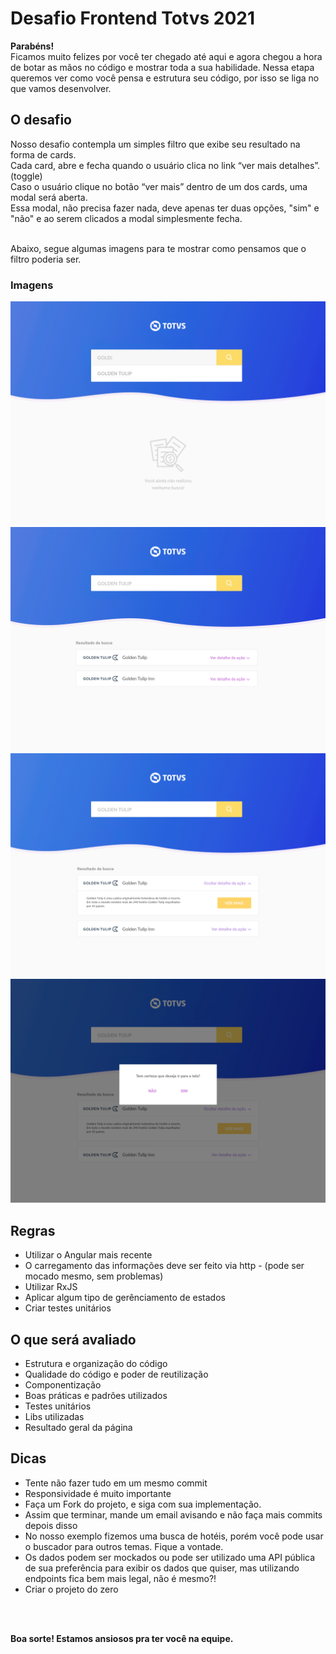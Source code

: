 # Desafio Frontend Totvs 2021

**Parabéns!** <br>
Ficamos muito felizes por você ter chegado até aqui e agora chegou a hora de botar as mãos no código e mostrar toda a sua habilidade.
Nessa etapa queremos ver como você pensa e estrutura seu código, por isso se liga no que vamos desenvolver.


## O desafio
Nosso desafio contempla um simples filtro que exibe seu resultado na forma de cards. <br>
Cada card, abre e fecha quando o usuário clica no link “ver mais detalhes”. (toggle) <br>
Caso o usuário clique no botão “ver mais” dentro de um dos cards, uma modal será aberta.<br>
Essa modal, não precisa fazer nada, deve apenas ter duas opções, "sim" e "não" e ao serem clicados a modal simplesmente fecha.<br><br>

Abaixo, segue algumas imagens para te mostrar como pensamos que o filtro poderia ser.

### Imagens
![Imagem 1](./1.jpg "Imagem 1")
![Imagem 2](./2.jpg "Imagem 2")
![Imagem 3](./3.jpg "Imagem 3")
![Imagem 4](./4.jpg "Imagem 4")


## Regras
* Utilizar o Angular mais recente
* O carregamento das informações deve ser feito via http - (pode ser mocado mesmo, sem problemas)
* Utilizar RxJS
* Aplicar algum tipo de gerênciamento de estados
* Criar testes unitários

## O que será avaliado
* Estrutura e organização do código
* Qualidade do código e poder de reutilização
* Componentização
* Boas práticas e padrões utilizados
* Testes unitários
* Libs utilizadas
* Resultado geral da página



## Dicas
* Tente não fazer tudo em um mesmo commit
* Responsividade é muito importante
* Faça um Fork do projeto, e siga com sua implementação.
* Assim que terminar, mande um email avisando e não faça mais commits depois disso
* No nosso exemplo fizemos uma busca de hotéis, porém você pode usar o buscador para outros temas. Fique a vontade.
* Os dados podem ser mockados ou pode ser utilizado uma API pública de sua preferência para exibir os dados que quiser, mas utilizando endpoints fica bem mais legal, não é mesmo?!
* Criar o projeto do zero
<br>
<br>

**Boa sorte! Estamos ansiosos pra ter você na equipe.**


